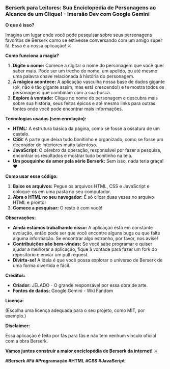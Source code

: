 ### **Berserk para Leitores: Sua Enciclopédia de Personagens ao Alcance de um Clique! - Imersão Dev com Google Gemini**

**O que é isso?**

Imagina um lugar onde você pode pesquisar sobre seus personagens favoritos de Berserk como se estivesse conversando com um amigo super fã. Essa é a nossa aplicação! ⚔️

**Como funciona a magia?**

1. **Digite o nome:** Comece a digitar o nome do personagem que você quer saber mais. Pode ser um trecho do nome, um apelido, ou até mesmo uma palavra chave relacionada à história do personagem.
2. **A mágica acontece:** A aplicação vasculha nossa base de dados gigante (ok, não é tão gigante assim, mas está crescendo!) e te mostra todos os personagens que combinam com a sua busca.
3. **Explore à vontade:** Clique no nome do personagem e descubra mais sobre sua história, seus feitos épicos e até mesmo links para outras fontes onde você pode encontrar mais informações.

**Tecnologias usadas (sem enrolação):**

* **HTML:** A estrutura básica da página, como se fosse a ossatura de um castelo.
* **CSS:** A parte que deixa tudo bonitinho e organizado, como se fosse um decorador de interiores muito talentoso.
* **JavaScript:** O cérebro da operação, responsável por fazer a pesquisa, encontrar os resultados e mostrar tudo bonitinho na tela.
* **Um pouquinho de amor pela série Berserk:** Sem isso, nada teria graça! ❤️

**Como usar esse código:**

1. **Baixe os arquivos:** Pegue os arquivos HTML, CSS e JavaScript e coloque-os em uma pasta no seu computador.
2. **Abra o HTML no seu navegador:** É só clicar duas vezes no arquivo HTML e pronto!
3. **Comece a pesquisar:** O resto é com você!

**Observações:**

* **Ainda estamos trabalhando nisso:** A aplicação está em constante evolução, então pode ser que você encontre alguns bugs ou que falte alguma informação. Se encontrar algo estranho, por favor, nos avise!
* **Contribuições são bem-vindas:** Se você sabe programar e quiser ajudar a melhorar a aplicação, fique à vontade para fazer um fork do repositório e enviar um pull request.
* **Divirta-se!** A ideia é que você possa explorar o universo de Berserk de uma forma divertida e fácil.

**Créditos:**

* **Criador:** JELADO - O grande responsável por essa obra de arte.
* **Fontes de dados:** Google Gemini - Wki Fandom

**Licença:**

(Escolha uma licença adequada para o seu projeto, como MIT, por exemplo.)

**Disclaimer:**

Essa aplicação é feita por fãs para fãs e não tem nenhum vínculo oficial com a obra Berserk. 

**Vamos juntos construir a maior enciclopédia de Berserk da internet!** ⚔️

**#Berserk #Fã #Programação #HTML #CSS #JavaScript**


